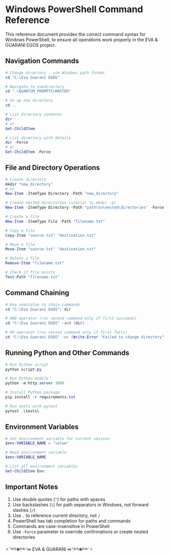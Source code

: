# Windows PowerShell Command Reference

This reference document provides the correct command syntax for Windows PowerShell, to ensure all operations work properly in the EVA & GUARANI EGOS project.

## Navigation Commands

```powershell
# Change directory - use Windows path format
cd "C:\Eva Guarani EGOS"

# Navigate to subdirectory
cd ".\QUANTUM_PROMPTS\MASTER"

# Go up one directory
cd ..

# List directory contents
dir
# or
Get-ChildItem

# List directory with details
dir -Force
# or 
Get-ChildItem -Force
```

## File and Directory Operations

```powershell
# Create directory
mkdir "new_directory"
# or
New-Item -ItemType Directory -Path "new_directory"

# Create nested directories (similar to mkdir -p)
New-Item -ItemType Directory -Path "path\to\nested\directories" -Force

# Create a file
New-Item -ItemType File -Path "filename.txt"

# Copy a file
Copy-Item "source.txt" "destination.txt"

# Move a file
Move-Item "source.txt" "destination.txt"

# Delete a file
Remove-Item "filename.txt"

# Check if file exists
Test-Path "filename.txt"
```

## Command Chaining

```powershell
# Use semicolon to chain commands
cd "C:\Eva Guarani EGOS"; dir

# AND operator (run second command only if first succeeds)
cd "C:\Eva Guarani EGOS" -and (dir)

# OR operator (run second command only if first fails)
cd "C:\Eva Guarani EGOS" -or (Write-Error "Failed to change directory")
```

## Running Python and Other Commands

```powershell
# Run Python script
python script.py

# Run Python module
python -m http.server 3000

# Install Python package
pip install -r requirements.txt

# Run tests with pytest
pytest .\tests\
```

## Environment Variables

```powershell
# Set environment variable for current session
$env:VARIABLE_NAME = "value"

# Read environment variable
$env:VARIABLE_NAME

# List all environment variables
Get-ChildItem Env:
```

## Important Notes

1. Use double quotes (`"`) for paths with spaces
2. Use backslashes (`\`) for path separators in Windows, not forward slashes (`/`)
3. Use `.` to reference current directory, not `/`
4. PowerShell has tab completion for paths and commands
5. Commands are case-insensitive in PowerShell
6. Use `-Force` parameter to override confirmations or create nested directories

✧༺❀༻∞ EVA & GUARANI ∞༺❀༻✧ 